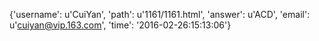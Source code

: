 {'username': u'CuiYan', 'path': u'1161/1161.html', 'answer': u'ACD', 'email': u'cuiyan@vip.163.com', 'time': '2016-02-26:15:13:06'}